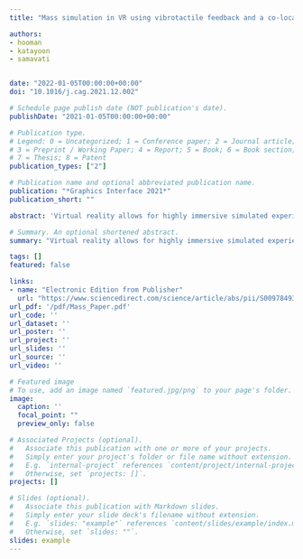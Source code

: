 ```yaml
---
title: "Mass simulation in VR using vibrotactile feedback and a co-located physically-based virtual hand"

authors:
- hooman
- katayoon
- samavati


date: "2022-01-05T00:00:00+00:00"
doi: "10.1016/j.cag.2021.12.002"

# Schedule page publish date (NOT publication's date).
publishDate: "2021-01-05T00:00:00+00:00"

# Publication type.
# Legend: 0 = Uncategorized; 1 = Conference paper; 2 = Journal article;
# 3 = Preprint / Working Paper; 4 = Report; 5 = Book; 6 = Book section;
# 7 = Thesis; 8 = Patent
publication_types: ["2"]

# Publication name and optional abbreviated publication name.
publication: "*Graphics Interface 2021*"
publication_short: ""

abstract: 'Virtual reality allows for highly immersive simulated experiences and interaction with virtual objects. However, virtual objects do not have real masses. Providing the sense of mass for virtual objects using un-grounded haptic interfaces has proven to be a complicated task in virtual reality. This paper proposes using a physically-based virtual hand with improved co-location and a complementary vibrotactile effect on the index fingertip to give the sensation of mass to objects in virtual reality. The vibrotactile feedback is proportional to the balanced forces acting on the virtual object and is modulated based on the object’s velocity. For evaluating this method, we set an experiment in a virtual environment where participants wear a VR headset and attempt to pick up and move different virtual objects using a virtual physically-based hand while a voice-coil actuator attached to their index fingertip provides the vibrotactile feedback. Our experiments indicate that the virtual hand and our vibration effect give the ability to discriminate and perceive the mass of virtual objects.'

# Summary. An optional shortened abstract.
summary: "Virtual reality allows for highly immersive simulated experiences and interaction with virtual objects. However, virtual objects do not have real masses..."

tags: []
featured: false

links:
- name: "Electronic Edition from Publisher"
  url: "https://www.sciencedirect.com/science/article/abs/pii/S0097849321002582?v=s5"
url_pdf: '/pdf/Mass_Paper.pdf'
url_code: ''
url_dataset: ''
url_poster: ''
url_project: ''
url_slides: ''
url_source: ''
url_video: ''

# Featured image
# To use, add an image named `featured.jpg/png` to your page's folder. 
image:
  caption: ''
  focal_point: ""
  preview_only: false

# Associated Projects (optional).
#   Associate this publication with one or more of your projects.
#   Simply enter your project's folder or file name without extension.
#   E.g. `internal-project` references `content/project/internal-project/index.md`.
#   Otherwise, set `projects: []`.
projects: []

# Slides (optional).
#   Associate this publication with Markdown slides.
#   Simply enter your slide deck's filename without extension.
#   E.g. `slides: "example"` references `content/slides/example/index.md`.
#   Otherwise, set `slides: ""`.
slides: example
---
```

